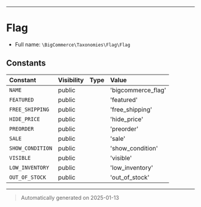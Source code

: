 ***

# Flag





* Full name: `\BigCommerce\Taxonomies\Flag\Flag`


## Constants

| Constant | Visibility | Type | Value |
|:---------|:-----------|:-----|:------|
|`NAME`|public| |&#039;bigcommerce_flag&#039;|
|`FEATURED`|public| |&#039;featured&#039;|
|`FREE_SHIPPING`|public| |&#039;free_shipping&#039;|
|`HIDE_PRICE`|public| |&#039;hide_price&#039;|
|`PREORDER`|public| |&#039;preorder&#039;|
|`SALE`|public| |&#039;sale&#039;|
|`SHOW_CONDITION`|public| |&#039;show_condition&#039;|
|`VISIBLE`|public| |&#039;visible&#039;|
|`LOW_INVENTORY`|public| |&#039;low_inventory&#039;|
|`OUT_OF_STOCK`|public| |&#039;out_of_stock&#039;|




***
> Automatically generated on 2025-01-13
